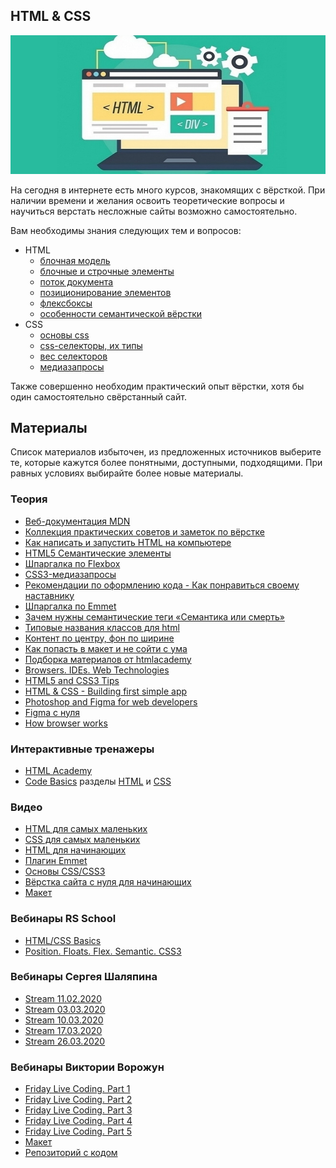 ## HTML & CSS

<kbd>![screenshot](images/html.jpg)</kbd>

На сегодня в интернете есть много курсов, знакомящих с вёрсткой. При наличии времени и желания освоить теоретические вопросы и научиться верстать несложные сайты возможно самостоятельно.

Вам необходимы знания следующих тем и вопросов:
- HTML
  - [блочная модель](https://webref.ru/course/block-model)
  - [блочные и строчные элементы](https://webref.ru/course/block-inline)
  - [поток документа](https://itchief.ru/html-and-css/css-positioning-elements)
  - [позиционирование элементов](https://webref.ru/course/position)
  - [флексбоксы](https://danilin.biz/flexbox.htm)
  - [особенности семантической вёрстки](http://webupblog.ru/semanticheskaya-verstka-sajta/)
- CSS
  - [основы css](https://webref.ru/course/css-basics)
  - [css-селекторы, их типы](https://loftblog.ru/material/osnovy-css-urok-2/)
  - [вес селекторов](http://css.yoksel.ru/specifity/)
  - [медиазапросы](https://youtu.be/M-xc1EOMOIE)

Также совершенно необходим практический опыт вёрстки, хотя бы один самостоятельно свёрстанный сайт.

## Материалы

Список материалов избыточен, из предложенных источников выберите те, которые кажутся более понятными, доступными, подходящими. При равных условиях выбирайте более новые материалы.

### Теория
- [Веб-документация MDN](https://developer.mozilla.org/ru/docs/Web)
- [Коллекция практических советов и заметок по вёрстке](https://habr.com/ru/post/273471/)
- [Как написать и запустить HTML на компьютере](https://htmlacademy.ru/blog/education/all/how-to-run-html)
- [HTML5 Семантические элементы](https://html5css.ru/html/html5_semantic_elements.php)
- [Шпаргалка по Flexbox](https://habr.com/ru/post/313938/)
- [CSS3-медиазапросы](https://html5book.ru/css3-mediazaprosy/)
- [Рекомендации по оформлению кода - Как понравиться своему наставнику](https://github.com/tsergeytovarov/htmlacademy-basic-additional-material/blob/master/articles/как-понравиться-своему-наставнику/article.md)
- [Шпаргалка по Emmet](https://docs.emmet.io/cheat-sheet/)
- [Зачем нужны семантические теги «Семантика или смерть»](https://www.slideshare.net/yandex/ss-28968570)
- [Типовые названия классов для html](https://github.com/tsergeytovarov/htmlacademy-basic-additional-material/blob/master/articles/типовые-названия-классов/article.md)
- [Контент по центру, фон по ширине](https://isqua.ru/blog/2016/06/23/content-po-sentru-fon-po-shirinie/)
- [Как попасть в макет и не сойти с ума](https://isqua.ru/blog/2016/05/30/kak-popast-v-makiet-i-nie-soiti-s-uma/)
- [Подборка материалов от htmlacademy](https://github.com/tsergeytovarov/htmlacademy-basic-additional-material/blob/master/README.md)
- [Browsers. IDEs. Web Technologies](https://youtu.be/nd2VYxOsOwY)
- [HTML5 and CSS3 Tips](https://youtu.be/2iCgf03rx1I)
- [HTML & CSS - Building first simple app](https://youtu.be/B0RuI1L5r9Q)
- [Photoshop and Figma for web developers](https://youtu.be/9XEMnVakz-A)
- [Figma с нуля](https://youtu.be/z6mlqOGmjQQ)
- [How browser works](https://youtu.be/gdriDw-ciH8)

### Интерактивные тренажеры
- [HTML Academy](https://htmlacademy.ru/courses)
- [Code Basics](https://ru.code-basics.com/) разделы [HTML](https://ru.code-basics.com/languages/html) и [CSS](https://ru.code-basics.com/languages/css)

### Видео
- [HTML для самых маленьких](https://www.youtube.com/playlist?list=PL3LQJkGQtzc7aWRyr-GaxyO_dwj5inJ1t)
- [CSS для самых маленьких](https://www.youtube.com/playlist?list=PL3LQJkGQtzc6_KA1AZy9O6kVWwX1hoaTn)
- [HTML для начинающих](https://www.youtube.com/playlist?list=PLY4rE9dstrJyeZlPWoKJr1xKVVnG4w-Hc)
- [Плагин Emmet](https://www.youtube.com/watch?v=WeNN9So5DTs)
- [Основы CSS/CSS3](https://www.youtube.com/playlist?list=PL026CCEB5125879C2)
- [Вёрстка сайта с нуля для начинающих](https://www.youtube.com/playlist?list=PLoq3Accf02PVdUqjqPdWMG4HbEZXlhICW)
- [Макет](https://www.figma.com/file/ClPSP7KCU1NbvxMXA914hlFk/travel-landing-page-jacobvoyles?node-id=0%3A1)

### Вебинары RS School
- [HTML/CSS Basics](https://youtu.be/xdBTX4RMoBE)
- [Position. Floats. Flex. Semantic. CSS3](https://youtu.be/iSQcOjxttNg)
### Вебинары Сергея Шаляпина
  - [Stream 11.02.2020](https://youtu.be/UQavTWiTpnA)
  - [Stream 03.03.2020](https://youtu.be/PhRVJC0kBGE)
  - [Stream 10.03.2020](https://youtu.be/_5f0kznOM_A)
  - [Stream 17.03.2020](https://youtu.be/0M9Rz-wXYas)
  - [Stream 26.03.2020](https://youtu.be/fFDw7AH2OXo)
### Вебинары Виктории Ворожун
  - [Friday Live Coding. Part 1](https://youtu.be/ZAde-IJAHzo)
  - [Friday Live Coding. Part 2](https://youtu.be/BJENQIX2e2o)
  - [Friday Live Coding. Part 3](https://youtu.be/fooyYgIuZe8)
  - [Friday Live Coding. Part 4](https://youtu.be/Qk2UGlFNKPE)
  - [Friday Live Coding. Part 5](https://youtu.be/ouZnGUefneQ)
  - [Макет](https://www.figma.com/file/fw0GA18nmpVjTBzjtiEK2L/Friday_Live_Coding)
  - [Репозиторий с кодом](https://github.com/NikiNight/friday-live-coding/tree/develop)